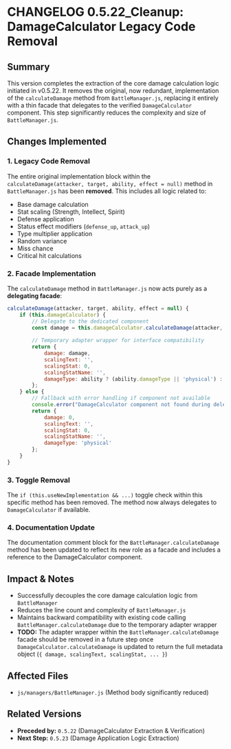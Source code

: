 # CHANGELOG 0.5.22_Cleanup: DamageCalculator Legacy Code Removal

## Summary
This version completes the extraction of the core damage calculation logic initiated in v0.5.22. It removes the original, now redundant, implementation of the `calculateDamage` method from `BattleManager.js`, replacing it entirely with a thin facade that delegates to the verified `DamageCalculator` component. This step significantly reduces the complexity and size of `BattleManager.js`.

## Changes Implemented

### 1. Legacy Code Removal
The entire original implementation block within the `calculateDamage(attacker, target, ability, effect = null)` method in `BattleManager.js` has been **removed**. This includes all logic related to:
- Base damage calculation
- Stat scaling (Strength, Intellect, Spirit)
- Defense application
- Status effect modifiers (`defense_up`, `attack_up`)
- Type multiplier application
- Random variance
- Miss chance
- Critical hit calculations

### 2. Facade Implementation
The `calculateDamage` method in `BattleManager.js` now acts purely as a **delegating facade**:

```javascript
calculateDamage(attacker, target, ability, effect = null) {
    if (this.damageCalculator) {
        // Delegate to the dedicated component
        const damage = this.damageCalculator.calculateDamage(attacker, target, ability, effect);
        
        // Temporary adapter wrapper for interface compatibility
        return {
            damage: damage,
            scalingText: '', 
            scalingStat: 0,
            scalingStatName: '',
            damageType: ability ? (ability.damageType || 'physical') : 'physical'
        };
    } else {
        // Fallback with error handling if component not available
        console.error("DamageCalculator component not found during delegation in BattleManager!");
        return { 
            damage: 0, 
            scalingText: '', 
            scalingStat: 0, 
            scalingStatName: '', 
            damageType: 'physical' 
        };
    }
}
```

### 3. Toggle Removal
The `if (this.useNewImplementation && ...)` toggle check within this specific method has been removed. The method now always delegates to `DamageCalculator` if available.

### 4. Documentation Update
The documentation comment block for the `BattleManager.calculateDamage` method has been updated to reflect its new role as a facade and includes a reference to the DamageCalculator component.

## Impact & Notes
- Successfully decouples the core damage calculation logic from `BattleManager`
- Reduces the line count and complexity of `BattleManager.js`
- Maintains backward compatibility with existing code calling `BattleManager.calculateDamage` due to the temporary adapter wrapper
- **TODO:** The adapter wrapper within the `BattleManager.calculateDamage` facade should be removed in a future step once `DamageCalculator.calculateDamage` is updated to return the full metadata object (`{ damage, scalingText, scalingStat, ... }`)

## Affected Files
- `js/managers/BattleManager.js` (Method body significantly reduced)

## Related Versions
- **Preceded by:** `0.5.22` (DamageCalculator Extraction & Verification)
- **Next Step:** `0.5.23` (Damage Application Logic Extraction)